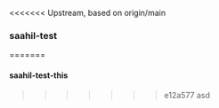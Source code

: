 <<<<<<< Upstream, based on origin/main
### saahil-test
=======
#### saahil-test-this
>>>>>>> e12a577 asd
